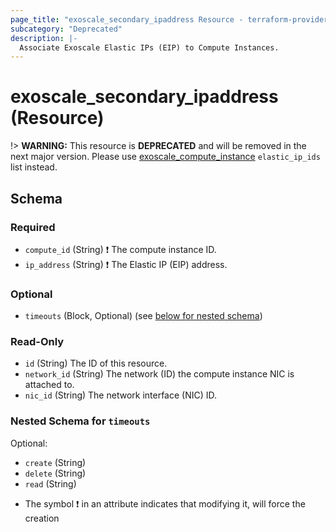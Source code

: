 ```yaml
---
page_title: "exoscale_secondary_ipaddress Resource - terraform-provider-exoscale"
subcategory: "Deprecated"
description: |-
  Associate Exoscale Elastic IPs (EIP) to Compute Instances.
---
```


# exoscale_secondary_ipaddress (Resource)

!> **WARNING:** This resource is **DEPRECATED** and will be removed in the next major version. Please use [exoscale_compute_instance](./compute_instance.md) `elastic_ip_ids` list instead.



<!-- schema generated by tfplugindocs -->
## Schema

### Required

- `compute_id` (String) ❗ The compute instance ID.
- `ip_address` (String) ❗ The Elastic IP (EIP) address.

### Optional

- `timeouts` (Block, Optional) (see [below for nested schema](#nestedblock--timeouts))

### Read-Only

- `id` (String) The ID of this resource.
- `network_id` (String) The network (ID) the compute instance NIC is attached to.
- `nic_id` (String) The network interface (NIC) ID.

<a id="nestedblock--timeouts"></a>
### Nested Schema for `timeouts`

Optional:

- `create` (String)
- `delete` (String)
- `read` (String)

* The symbol ❗ in an attribute indicates that modifying it, will force the creation


